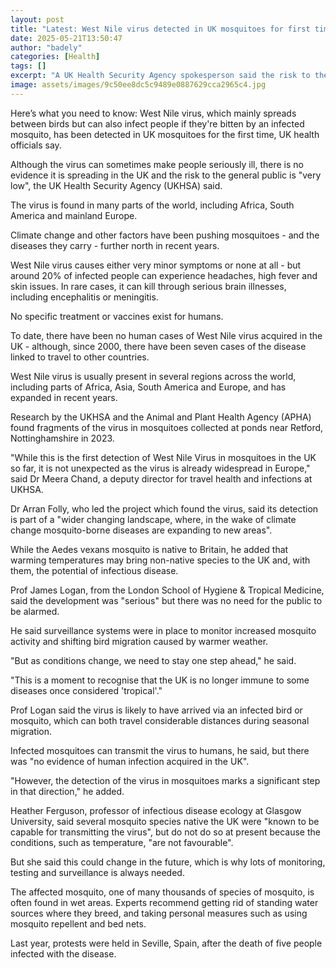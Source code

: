 ```yaml
---
layout: post
title: "Latest: West Nile virus detected in UK mosquitoes for first time"
date: 2025-05-21T13:50:47
author: "badely"
categories: [Health]
tags: []
excerpt: "A UK Health Security Agency spokesperson said the risk to the general public is 'very low'."
image: assets/images/9c50ee8dc5c9489e0887629cca2965c4.jpg
---
```


Here’s what you need to know: West Nile virus, which mainly spreads between birds but can also infect people if they're bitten by an infected mosquito, has been detected in UK mosquitoes for the first time, UK health officials say.

Although the virus can sometimes make people seriously ill, there is no evidence it is spreading in the UK and the risk to the general public is "very low", the UK Health Security Agency (UKHSA) said.

The virus is found in many parts of the world, including Africa, South America and mainland Europe. 

Climate change and other factors have been pushing mosquitoes - and the diseases they carry - further north in recent years.

West Nile virus causes either very minor symptoms or none at all - but around 20% of infected people can experience headaches, high fever and skin issues. In rare cases, it can kill through serious brain illnesses, including encephalitis or meningitis. 

No specific treatment or vaccines exist for humans.

To date, there have been no human cases of West Nile virus acquired in the UK - although, since 2000, there have been seven cases of the disease linked to travel to other countries.

West Nile virus is usually present in several regions across the world, including parts of Africa, Asia, South America and Europe, and has expanded in recent years.

Research by the UKHSA and the Animal and Plant Health Agency (APHA) found fragments of the virus in mosquitoes collected at ponds near Retford, Nottinghamshire in 2023.

"While this is the first detection of West Nile Virus in mosquitoes in the UK so far, it is not unexpected as the virus is already widespread in Europe," said Dr Meera Chand, a deputy director for travel health and infections at UKHSA.

Dr Arran Folly, who led the project which found the virus, said its detection is part of a "wider changing landscape, where, in the wake of climate change mosquito-borne diseases are expanding to new areas".

While the Aedes vexans mosquito is native to Britain, he added that warming temperatures may bring non-native species to the UK and, with them, the potential of infectious disease.

Prof James Logan, from the London School of Hygiene & Tropical Medicine, said the development was "serious" but there was no need for the public to be alarmed.

He said surveillance systems were in place to monitor increased mosquito activity and shifting bird migration caused by warmer weather.

"But as conditions change, we need to stay one step ahead," he said.

"This is a moment to recognise that the UK is no longer immune to some diseases once considered 'tropical'."

Prof Logan said the virus is likely to have arrived via an infected bird or mosquito, which can both travel considerable distances during seasonal migration.

Infected mosquitoes can transmit the virus to humans, he said, but there was "no evidence of human infection acquired in the UK".

"However, the detection of the virus in mosquitoes marks a significant step in that direction," he added.

Heather Ferguson, professor of infectious disease ecology at Glasgow University, said several mosquito species native the UK were "known to be capable for transmitting the virus", but do not do so at present because the conditions, such as temperature, "are not favourable".

But she said this could change in the future, which is why lots of monitoring, testing and surveillance is always needed.

The affected mosquito, one of many thousands of species of mosquito, is often found in wet areas. Experts recommend getting rid of standing water sources where they breed, and taking personal measures such as using mosquito repellent and bed nets.

Last year, protests were held in Seville, Spain, after the death of five people infected with the disease.

